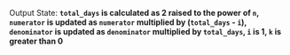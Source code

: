 Output State: **`total_days` is calculated as 2 raised to the power of `n`, `numerator` is updated as `numerator` multiplied by (`total_days` - `i`), `denominator` is updated as `denominator` multiplied by `total_days`, `i` is 1, `k` is greater than 0**